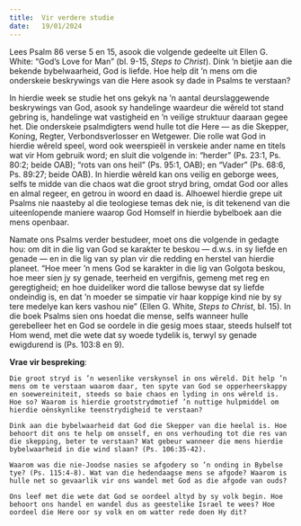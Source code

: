 ```yaml
---
title:  Vir verdere studie
date:   19/01/2024
---
```


Lees Psalm 86 verse 5 en 15, asook die volgende gedeelte uit Ellen G. White: “God’s Love for Man” (bl. 9-15, _Steps to Christ_). Dink ’n bietjie aan die bekende bybelwaarheid, God is liefde. Hoe help dit ’n mens om die onderskeie beskrywings van die Here asook sy dade in Psalms te verstaan?

In hierdie week se studie het ons gekyk na ’n aantal deurslaggewende beskrywings van God, asook sy handelinge waardeur die wêreld tot stand gebring is, handelinge wat vastigheid en ’n veilige struktuur daaraan gegee het. Die onderskeie psalmdigters wend hulle tot die Here — as die Skepper, Koning, Regter, Verbondsverlosser en Wetgewer. Die rolle wat God in hierdie wêreld speel, word ook weerspieël in verskeie ander name en titels wat vir Hom gebruik word; en sluit die volgende in: “herder” (Ps. 23:1, Ps. 80:2; beide OAB); “rots van ons heil” (Ps. 95:1, OAB); en “Vader” (Ps. 68:6, Ps. 89:27; beide OAB). In hierdie wêreld kan ons veilig en geborge wees, selfs te midde van die chaos wat die groot stryd bring, omdat God oor alles en almal regeer, en getrou in woord en daad is. Alhoewel hierdie grepe uit Psalms nie naasteby al die teologiese temas dek nie, is dit tekenend van die uiteenlopende maniere waarop God Homself in hierdie bybelboek aan die mens openbaar.

Namate ons Psalms verder bestudeer, moet ons die volgende in gedagte hou: om dit in die lig van God se karakter te beskou — d.w.s. in sy liefde en genade — en in die lig van sy plan vir die redding en herstel van hierdie planeet. “Hoe meer ’n mens God se karakter in die lig van Golgota beskou, hoe meer sien jy sy genade, teerheid en vergifnis, gemeng met reg en geregtigheid; en hoe duideliker word die tallose bewyse dat sy liefde ondeindig is, en dat ’n moeder se simpatie vir haar koppige kind nie by sy tere medelye kan kers vashou nie” (Ellen G. White, _Steps to Christ_, bl. 15). In die boek Psalms sien ons hoedat die mense, selfs wanneer hulle gerebelleer het en God se oordele in die gesig moes staar, steeds hulself tot Hom wend, met die wete dat sy woede tydelik is, terwyl sy genade ewigdurend is (Ps. 103:8 en 9).

**Vrae vir bespreking**:

`Die groot stryd is ’n wesenlike verskynsel in ons wêreld. Dit help ’n mens om te verstaan waarom daar, ten spyte van God se opperheerskappy en soewereiniteit, steeds so baie chaos en lyding in ons wêreld is. Hoe so? Waarom is hierdie grootstrydmotief ’n nuttige hulpmiddel om hierdie oënskynlike teenstrydigheid te verstaan?`

`Dink aan die bybelwaarheid dat God die Skepper van die heelal is. Hoe behoort dit ons te help om onsself, en ons verhouding tot die res van die skepping, beter te verstaan? Wat gebeur wanneer die mens hierdie bybelwaarheid in die wind slaan? (Ps. 106:35-42).`

`Waarom was die nie-Joodse nasies se afgodery so ’n onding in Bybelse tye? (Ps. 115:4-8). Wat van die hedendaagse mens se afgode? Waarom is hulle net so gevaarlik vir ons wandel met God as die afgode van ouds?`

`Ons leef met die wete dat God se oordeel altyd by sy volk begin. Hoe behoort ons handel en wandel dus as geestelike Israel te wees? Hoe oordeel die Here oor sy volk en om watter rede doen Hy dit?`